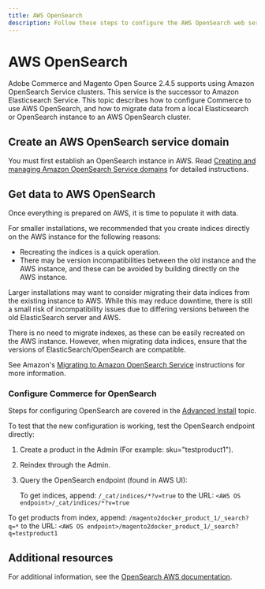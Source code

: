 ```yaml
---
title: AWS OpenSearch
description: Follow these steps to configure the AWS OpenSearch web service for on-premises installations of Adobe Commerce and Magento Open Source.
---
```


# AWS OpenSearch

Adobe Commerce and Magento Open Source 2.4.5 supports using Amazon OpenSearch Service clusters. This service is the successor to Amazon Elasticsearch Service. This topic describes how to configure Commerce to use AWS OpenSearch, and how to migrate data from a local Elasticsearch or OpenSearch instance to an AWS OpenSearch cluster.

## Create an AWS OpenSearch service domain

You must first establish an OpenSearch instance in AWS.
Read [Creating and managing Amazon OpenSearch Service domains](https://docs.aws.amazon.com/opensearch-service/latest/developerguide/createupdatedomains.html) for detailed instructions.

## Get data to AWS OpenSearch

Once everything is prepared on AWS, it is time to populate it with data.

For smaller installations, we recommended that you create indices directly on the AWS instance for the following reasons:

*  Recreating the indices is a quick operation.
*  There may be version incompatibilities between the old instance and the AWS instance, and these can be avoided by building directly on the AWS instance.

Larger installations may want to consider migrating their data indices from the existing instance to AWS. While this may reduce downtime, there is still a small risk of incompatibility issues due to differing versions between the old ElasticSearch server and AWS.

There is no need to migrate indexes, as these can be easily recreated on the AWS instance.
However, when migrating data indices, ensure that the versions of ElasticSearch/OpenSearch are compatible.

See Amazon's [Migrating to Amazon OpenSearch Service](https://docs.aws.amazon.com/opensearch-service/latest/developerguide/migration.html) instructions for more information.

### Configure Commerce for OpenSearch

Steps for configuring OpenSearch are covered in the [Advanced Install](../../advanced.md) topic.

To test that the new configuration is working, test the OpenSearch endpoint directly:

1. Create a product in the Admin (For example: sku="testproduct1").
1. Reindex through the Admin.
1. Query the OpenSearch endpoint (found in AWS UI):

   To get indices, append: `/_cat/indices/*?v=true` to the URL:
  `<AWS OS endpoint>/_cat/indices/*?v=true`

  To get products from index, append: `/magento2docker_product_1/_search?q=*` to the URL:
  `<AWS OS endpoint>/magento2docker_product_1/_search?q=testproduct1`

## Additional resources

For additional information, see the [OpenSearch AWS documentation](https://docs.aws.amazon.com/opensearch-service/index.html).
